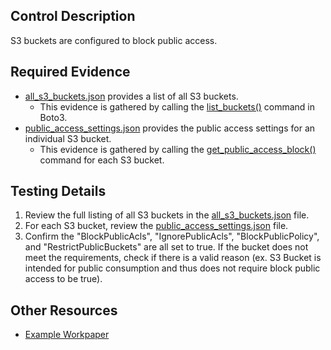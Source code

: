 ## Control Description
S3 buckets are configured to block public access.

## Required Evidence
* [all_s3_buckets.json](./all_s3_buckets.json) provides a list of all S3 buckets.
  * This evidence is gathered by calling the [list_buckets()](https://boto3.amazonaws.com/v1/documentation/api/latest/reference/services/s3/client/list_buckets.html) command in Boto3.
* [public_access_settings.json](./buckets/itauditguy/public_access_settings.json) provides the public access settings for an individual S3 bucket.
  * This evidence is gathered by calling the [get_public_access_block()](https://boto3.amazonaws.com/v1/documentation/api/latest/reference/services/s3/client/get_public_access_block.html) command for each S3 bucket.

## Testing Details
1. Review the full listing of all S3 buckets in the [all_s3_buckets.json](./all_s3_buckets.json) file.
2. For each S3 bucket, review the [public_access_settings.json](./buckets/itauditguy/public_access_settings.json) file.
3. Confirm the "BlockPublicAcls", "IgnorePublicAcls", "BlockPublicPolicy", and "RestrictPublicBuckets" are all set to true. If the bucket does not meet the requirements, check if there is a valid reason (ex. S3 Bucket is intended for public consumption and thus does not require block public access to be true).

## Other Resources
- [Example Workpaper](https://docs.google.com/spreadsheets/d/1bGfbXUTSzVCSGCWn7UtG6QN4wWeEKdrubygcCuDDjbI/edit?gid=427799283)
